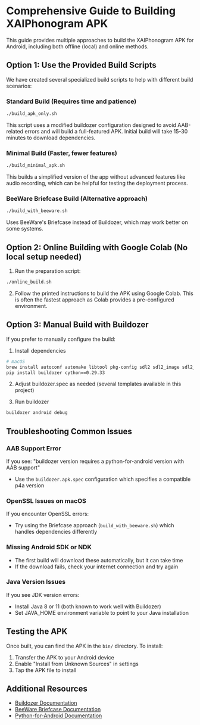 # Comprehensive Guide to Building XAIPhonogram APK

This guide provides multiple approaches to build the XAIPhonogram APK for Android, including both offline (local) and online methods.

## Option 1: Use the Provided Build Scripts

We have created several specialized build scripts to help with different build scenarios:

### Standard Build (Requires time and patience)
```bash
./build_apk_only.sh
```
This script uses a modified buildozer configuration designed to avoid AAB-related errors and will build a full-featured APK. Initial build will take 15-30 minutes to download dependencies.

### Minimal Build (Faster, fewer features)
```bash
./build_minimal_apk.sh
```
This builds a simplified version of the app without advanced features like audio recording, which can be helpful for testing the deployment process.

### BeeWare Briefcase Build (Alternative approach)
```bash
./build_with_beeware.sh
```
Uses BeeWare's Briefcase instead of Buildozer, which may work better on some systems.

## Option 2: Online Building with Google Colab (No local setup needed)

1. Run the preparation script:
```bash
./online_build.sh
```

2. Follow the printed instructions to build the APK using Google Colab. This is often the fastest approach as Colab provides a pre-configured environment.

## Option 3: Manual Build with Buildozer

If you prefer to manually configure the build:

1. Install dependencies
```bash
# macOS
brew install autoconf automake libtool pkg-config sdl2 sdl2_image sdl2_ttf sdl2_mixer
pip install buildozer cython==0.29.33
```

2. Adjust buildozer.spec as needed (several templates available in this project)

3. Run buildozer
```bash
buildozer android debug
```

## Troubleshooting Common Issues

### AAB Support Error
If you see: "buildozer version requires a python-for-android version with AAB support"
- Use the `buildozer.apk.spec` configuration which specifies a compatible p4a version

### OpenSSL Issues on macOS
If you encounter OpenSSL errors:
- Try using the Briefcase approach (`build_with_beeware.sh`) which handles dependencies differently

### Missing Android SDK or NDK
- The first build will download these automatically, but it can take time
- If the download fails, check your internet connection and try again

### Java Version Issues
If you see JDK version errors:
- Install Java 8 or 11 (both known to work well with Buildozer)
- Set JAVA_HOME environment variable to point to your Java installation

## Testing the APK

Once built, you can find the APK in the `bin/` directory. To install:

1. Transfer the APK to your Android device
2. Enable "Install from Unknown Sources" in settings
3. Tap the APK file to install

## Additional Resources

- [Buildozer Documentation](https://buildozer.readthedocs.io/)
- [BeeWare Briefcase Documentation](https://briefcase.readthedocs.io/)
- [Python-for-Android Documentation](https://python-for-android.readthedocs.io/)
